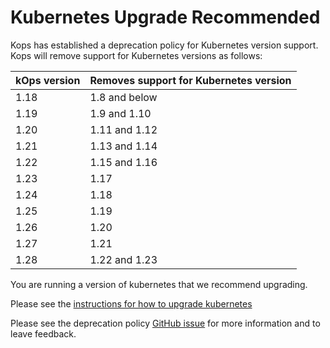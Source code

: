 # Kubernetes Upgrade Recommended

Kops has established a deprecation policy for Kubernetes version support.
Kops will remove support for Kubernetes versions as follows:

| kOps version | Removes support for Kubernetes version |
|--------------|----------------------------------------|
| 1.18         | 1.8 and below                          |
| 1.19         | 1.9 and 1.10                           |
| 1.20         | 1.11 and 1.12                          |
| 1.21         | 1.13 and 1.14                          |
| 1.22         | 1.15 and 1.16                          |
| 1.23         | 1.17                                   |
| 1.24         | 1.18                                   |
| 1.25         | 1.19                                   |
| 1.26         | 1.20                                   |
| 1.27         | 1.21                                   |
| 1.28         | 1.22 and 1.23                          |

You are running a version of kubernetes that we recommend upgrading.

Please see the [instructions for how to upgrade kubernetes](https://kops.sigs.k8s.io/operations/updates_and_upgrades/#upgrading-kubernetes)

Please see the deprecation policy [GitHub issue](https://github.com/kubernetes/kops/issues/7999) for more information and to leave feedback.